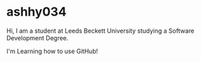 # ashhy034

Hi, I am a student at Leeds Beckett University studying a Software Development Degree. 

I'm Learning how to use GitHub!

